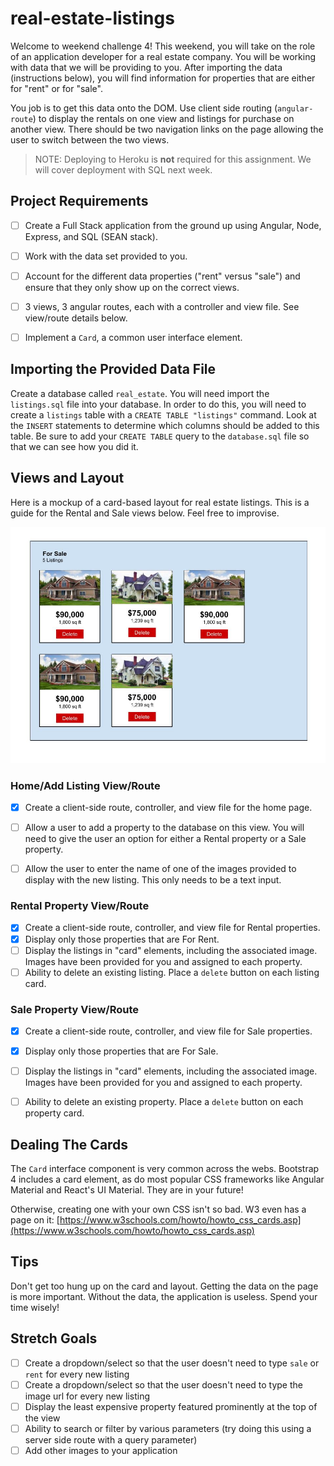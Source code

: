 # real-estate-listings

Welcome to weekend challenge 4! This weekend, you will take on the role of an application developer for a real estate company. You will be working with data that we will be providing to you. After importing the data (instructions below), you will find information for properties that are either for "rent" or for "sale".

You job is to get this data onto the DOM. Use client side routing (`angular-route`) to display the rentals on one view and listings for purchase on another view. There should be two navigation links on the page allowing the user to switch between the two views.

> NOTE: Deploying to Heroku is **not** required for this assignment. We will cover deployment with SQL next week.

## Project Requirements

- [ ] Create a Full Stack application from the ground up using Angular, Node, Express, and SQL (SEAN stack).
- [ ] Work with the data set provided to you.
- [ ] Account for the different data properties ("rent" versus "sale") and ensure that they only show up on the correct views.
- [ ] 3 views, 3 angular routes, each with a controller and view file. See view/route details below.
- [ ] Implement a `Card`, a common user interface element.
 

## Importing the Provided Data File

Create a database called `real_estate`. You will need import the `listings.sql` file into your database. In order to do this, you will need to create a `listings` table with a `CREATE TABLE "listings"` command. Look at the `INSERT` statements to determine which columns should be added to this table. Be sure to add your `CREATE TABLE` query to the `database.sql` file so that we can see how you did it.


## Views and Layout

Here is a mockup of a card-based layout for real estate listings. This is a guide for the Rental and Sale views below. Feel free to improvise.

![Real Estate Mockups](RealEstate-mockups.jpg)


### Home/Add Listing View/Route

- [x] Create a client-side route, controller, and view file for the home page.
- [ ] Allow a user to add a property to the database on this view. You will need to give the user an option for either a Rental property or a Sale property.
- [ ] Allow the user to enter the name of one of the images provided to display with the new listing. This only needs to be a text input.


### Rental Property View/Route

- [x] Create a client-side route, controller, and view file for Rental properties.
- [x] Display only those properties that are For Rent.
- [ ] Display the listings in "card" elements, including the associated image. Images have been provided for you and assigned to each property.
- [ ] Ability to delete an existing listing. Place a `delete` button on each listing card.

### Sale Property View/Route

- [x] Create a client-side route, controller, and view file for Sale properties.
- [x] Display only those properties that are For Sale.
- [ ] Display the listings in "card" elements, including the associated image. Images have been provided for you and assigned to each property.
- [ ] Ability to delete an existing property. Place a `delete` button on each property card.


## Dealing The Cards

The `Card` interface component is very common across the webs. Bootstrap 4 includes a card element, as do most popular CSS frameworks like Angular Material and React's UI Material. They are in your future!

Otherwise, creating one with your own CSS isn't so bad. W3 even has a page on it: [https://www.w3schools.com/howto/howto_css_cards.asp](https://www.w3schools.com/howto/howto_css_cards.asp)


## Tips

Don't get too hung up on the card and layout. Getting the data on the page is more important. Without the data, the application is useless. Spend your time wisely!


## Stretch Goals

- [ ] Create a dropdown/select so that the user doesn't need to type `sale` or `rent` for every new listing
- [ ] Create a dropdown/select so that the user doesn't need to type the image url for every new listing
- [ ] Display the least expensive property featured prominently at the top of the view
- [ ] Ability to search or filter by various parameters (try doing this using a server side route with a query parameter)
- [ ] Add other images to your application
